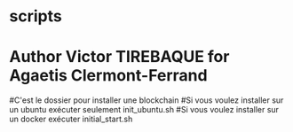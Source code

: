 # scripts
# Author Victor TIREBAQUE for Agaetis Clermont-Ferrand

#C'est le dossier pour installer une blockchain
#Si vous voulez installer sur un ubuntu exécuter seulement init_ubuntu.sh
#Si vous voulez installer sur un docker exécuter initial_start.sh
